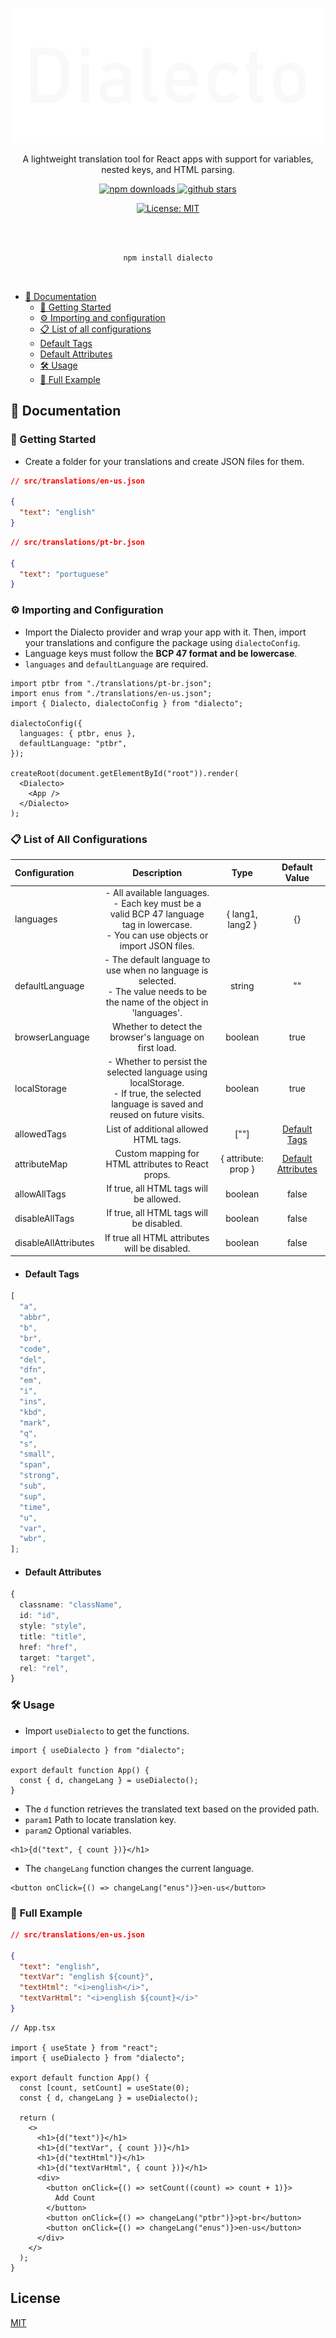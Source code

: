<div align="center">

![Logo](./dialecto.png)

A lightweight translation tool for React apps with support for variables, nested keys, and HTML parsing.

<a href="https://www.npmjs.com/package/dialecto">
    <img src="https://img.shields.io/npm/dm/dialecto.svg" alt="npm downloads" />
</a>

<a href="https://github.com/brunotbdev/dialecto">
    <img src="https://img.shields.io/github/stars/brunotbdev/dialecto" alt="github stars" />
</a>

[![License: MIT](https://img.shields.io/badge/license-MIT-green.svg)](LICENSE)

<br/>
<br/>

```sh
npm install dialecto
```

<br/>

</div>

- [📄 Documentation](#-documentation)
  - [🚀 Getting Started](#-getting-started)
  - [⚙️ Importing and configuration](#-importing-and-configuration)
  - [📋 List of all configurations](#-list-of-all-configurations)
  - [Default Tags](#default-tags)
  - [Default Attributes](#default-attributes)
  - [🛠️ Usage](#-usage)
  - [📝 Full Example](#-full-example)

## 📄 Documentation

### 🚀 Getting Started

- Create a folder for your translations and create JSON files for them.

```json
// src/translations/en-us.json

{
  "text": "english"
}
```

```json
// src/translations/pt-br.json

{
  "text": "portuguese"
}
```

### ⚙️ Importing and Configuration

- Import the Dialecto provider and wrap your app with it. Then, import your translations and configure the package using <code>dialectoConfig</code>.
- Language keys must follow the <strong>BCP 47 format and be lowercase</strong>.
- <code>languages</code> and <code>defaultLanguage</code> are required.

```tsx
import ptbr from "./translations/pt-br.json";
import enus from "./translations/en-us.json";
import { Dialecto, dialectoConfig } from "dialecto";

dialectoConfig({
  languages: { ptbr, enus },
  defaultLanguage: "ptbr",
});

createRoot(document.getElementById("root")).render(
  <Dialecto>
    <App />
  </Dialecto>
);
```

### 📋 List of All Configurations

| Configuration        |                                                                 Description                                                                  |        Type         |               Default Value               |
| :------------------- | :------------------------------------------------------------------------------------------------------------------------------------------: | :-----------------: | :---------------------------------------: |
| languages            | - All available languages.<br/>- Each key must be a valid BCP 47 language tag in lowercase.<br />- You can use objects or import JSON files. |  { lang1, lang2 }   |                    {}                     |
| defaultLanguage      |       - The default language to use when no language is selected.<br />- The value needs to be the name of the object in 'languages'.        |       string        |                    ""                     |
| browserLanguage      |                                           Whether to detect the browser's language on first load.                                            |       boolean       |                   true                    |
| localStorage         |  - Whether to persist the selected language using localStorage.<br />- If true, the selected language is saved and reused on future visits.  |       boolean       |                   true                    |
| allowedTags          |                                                    List of additional allowed HTML tags.                                                     |        [""]         |       [Default Tags](#default-tags)       |
| attributeMap         |                                              Custom mapping for HTML attributes to React props.                                              | { attribute: prop } | [Default Attributes](#default-attributes) |
| allowAllTags         |                                                   If true, all HTML tags will be allowed.                                                    |       boolean       |                   false                   |
| disableAllTags       |                                                   If true, all HTML tags will be disabled.                                                   |       boolean       |                   false                   |
| disableAllAttributes |                                                If true all HTML attributes will be disabled.                                                 |       boolean       |                   false                   |

- #### Default Tags

```ts
[
  "a",
  "abbr",
  "b",
  "br",
  "code",
  "del",
  "dfn",
  "em",
  "i",
  "ins",
  "kbd",
  "mark",
  "q",
  "s",
  "small",
  "span",
  "strong",
  "sub",
  "sup",
  "time",
  "u",
  "var",
  "wbr",
];
```

- #### Default Attributes

```ts
{
  classname: "className",
  id: "id",
  style: "style",
  title: "title",
  href: "href",
  target: "target",
  rel: "rel",
}
```

### 🛠️ Usage

- Import <code>useDialecto</code> to get the functions.

```tsx
import { useDialecto } from "dialecto";

export default function App() {
  const { d, changeLang } = useDialecto();
}
```

- The <code>d</code> function retrieves the translated text based on the provided path.
- <code>param1</code> Path to locate translation key.
- <code>param2</code> Optional variables.

```tsx
<h1>{d("text", { count })}</h1>
```

- The <code>changeLang</code> function changes the current language.

```tsx
<button onClick={() => changeLang("enus")}>en-us</button>
```

### 📝 Full Example

```json
// src/translations/en-us.json

{
  "text": "english",
  "textVar": "english ${count}",
  "textHtml": "<i>english</i>",
  "textVarHtml": "<i>english ${count}</i>"
}
```

```tsx
// App.tsx

import { useState } from "react";
import { useDialecto } from "dialecto";

export default function App() {
  const [count, setCount] = useState(0);
  const { d, changeLang } = useDialecto();

  return (
    <>
      <h1>{d("text")}</h1>
      <h1>{d("textVar", { count })}</h1>
      <h1>{d("textHtml")}</h1>
      <h1>{d("textVarHtml", { count })}</h1>
      <div>
        <button onClick={() => setCount((count) => count + 1)}>
          Add Count
        </button>
        <button onClick={() => changeLang("ptbr")}>pt-br</button>
        <button onClick={() => changeLang("enus")}>en-us</button>
      </div>
    </>
  );
}
```

## License

[MIT](https://choosealicense.com/licenses/mit/)
